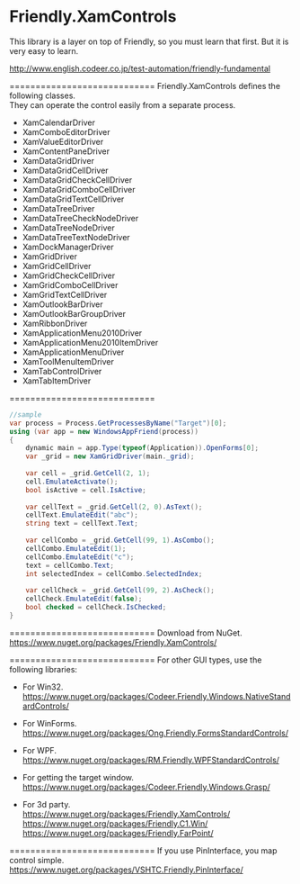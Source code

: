 Friendly.XamControls
============================

This library is a layer on top of
Friendly, so you must learn that first.
But it is very easy to learn.

http://www.english.codeer.co.jp/test-automation/friendly-fundamental  

============================
Friendly.XamControls defines the following classes.   
They can operate the control easily from a separate process.  

* XamCalendarDriver
* XamComboEditorDriver
* XamValueEditorDriver
* XamContentPaneDriver
* XamDataGridDriver
* XamDataGridCellDriver
* XamDataGridCheckCellDriver
* XamDataGridComboCellDriver
* XamDataGridTextCellDriver
* XamDataTreeDriver
* XamDataTreeCheckNodeDriver
* XamDataTreeNodeDriver
* XamDataTreeTextNodeDriver
* XamDockManagerDriver
* XamGridDriver
* XamGridCellDriver
* XamGridCheckCellDriver
* XamGridComboCellDriver
* XamGridTextCellDriver
* XamOutlookBarDriver
* XamOutlookBarGroupDriver
* XamRibbonDriver
* XamApplicationMenu2010Driver
* XamApplicationMenu2010ItemDriver
* XamApplicationMenuDriver
* XamToolMenuItemDriver
* XamTabControlDriver
* XamTabItemDriver

============================
```cs  
//sample  
var process = Process.GetProcessesByName("Target")[0];  
using (var app = new WindowsAppFriend(process))  
{  
    dynamic main = app.Type(typeof(Application)).OpenForms[0];  
    var _grid = new XamGridDriver(main._grid);
    
    var cell = _grid.GetCell(2, 1);
    cell.EmulateActivate();
    bool isActive = cell.IsActive;
    
    var cellText = _grid.GetCell(2, 0).AsText();
    cellText.EmulateEdit("abc");
    string text = cellText.Text;
    
    var cellCombo = _grid.GetCell(99, 1).AsCombo();
    cellCombo.EmulateEdit(1);
    cellCombo.EmulateEdit("c");
    text = cellCombo.Text;
    int selectedIndex = cellCombo.SelectedIndex;
    
    var cellCheck = _grid.GetCell(99, 2).AsCheck();
    cellCheck.EmulateEdit(false);
    bool checked = cellCheck.IsChecked;
}
```

============================
Download from NuGet.
https://www.nuget.org/packages/Friendly.XamControls/

============================
For other GUI types, use the following libraries:

* For Win32.  
https://www.nuget.org/packages/Codeer.Friendly.Windows.NativeStandardControls/  

* For WinForms.  
https://www.nuget.org/packages/Ong.Friendly.FormsStandardControls/  

* For WPF.  
https://www.nuget.org/packages/RM.Friendly.WPFStandardControls/  

* For getting the target window.  
https://www.nuget.org/packages/Codeer.Friendly.Windows.Grasp/  

* For 3d party.  
https://www.nuget.org/packages/Friendly.XamControls/  
https://www.nuget.org/packages/Friendly.C1.Win/  
https://www.nuget.org/packages/Friendly.FarPoint/  

============================
If you use PinInterface, you map control simple.  
https://www.nuget.org/packages/VSHTC.Friendly.PinInterface/

